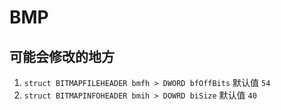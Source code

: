# BMP

## 可能会修改的地方

1. `struct BITMAPFILEHEADER bmfh > DWORD bfOffBits` 默认值 `54`
2. `struct BITMAPINFOHEADER bmih > DOWRD biSize` 默认值 `40`
